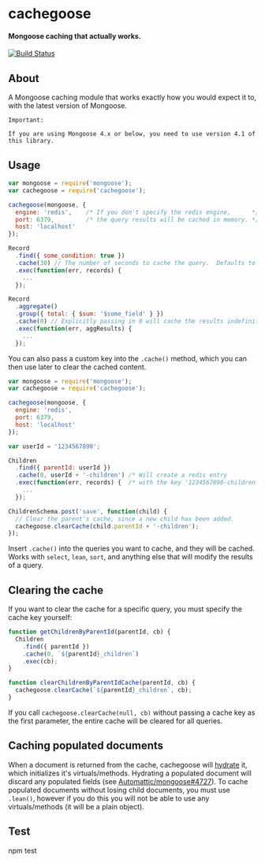 # cachegoose #

#### Mongoose caching that actually works. ####

[![Build Status](https://travis-ci.org/boblauer/cachegoose.svg)](https://travis-ci.org/boblauer/cachegoose)

## About ##

A Mongoose caching module that works exactly how you would expect it to, with the latest version of Mongoose.

```
Important:

If you are using Mongoose 4.x or below, you need to use version 4.1 of this library.
```

## Usage ##

```javascript
var mongoose = require('mongoose');
var cachegoose = require('cachegoose');

cachegoose(mongoose, {
  engine: 'redis',    /* If you don't specify the redis engine,      */
  port: 6379,         /* the query results will be cached in memory. */
  host: 'localhost'
});

Record
  .find({ some_condition: true })
  .cache(30) // The number of seconds to cache the query.  Defaults to 60 seconds.
  .exec(function(err, records) {
    ...
  });

Record
  .aggregate()
  .group({ total: { $sum: '$some_field' } })
  .cache(0) // Explicitly passing in 0 will cache the results indefinitely.
  .exec(function(err, aggResults) {
    ...
  });
```

You can also pass a custom key into the `.cache()` method, which you can then use later to clear the cached content.

```javascript
var mongoose = require('mongoose');
var cachegoose = require('cachegoose');

cachegoose(mongoose, {
  engine: 'redis',
  port: 6379,
  host: 'localhost'
});

var userId = '1234567890';

Children
  .find({ parentId: userId })
  .cache(0, userId + '-children') /* Will create a redis entry          */
  .exec(function(err, records) {  /* with the key '1234567890-children' */
    ...
  });

ChildrenSchema.post('save', function(child) {
  // Clear the parent's cache, since a new child has been added.
  cachegoose.clearCache(child.parentId + '-children');
});
```

Insert `.cache()` into the queries you want to cache, and they will be cached.  Works with `select`, `lean`, `sort`, and anything else that will modify the results of a query.

## Clearing the cache ##

If you want to clear the cache for a specific query, you must specify the cache key yourself:

```js
function getChildrenByParentId(parentId, cb) {
  Children
    .find({ parentId })
    .cache(0, `${parentId}_children`)
    .exec(cb);
}

function clearChildrenByParentIdCache(parentId, cb) {
  cachegoose.clearCache(`${parentId}_children`, cb);
}
```

If you call `cachegoose.clearCache(null, cb)` without passing a cache key as the first parameter, the entire cache will be cleared for all queries.

## Caching populated documents ##

When a document is returned from the cache, cachegoose will [hydrate](http://mongoosejs.com/docs/api.html#model_Model.hydrate) it, which initializes it's virtuals/methods. Hydrating a populated document will discard any populated fields (see [Automattic/mongoose#4727](https://github.com/Automattic/mongoose/issues/4727)). To cache populated documents without losing child documents, you must use `.lean()`, however if you do this you will not be able to use any virtuals/methods (it will be a plain object).

## Test ##
npm test

